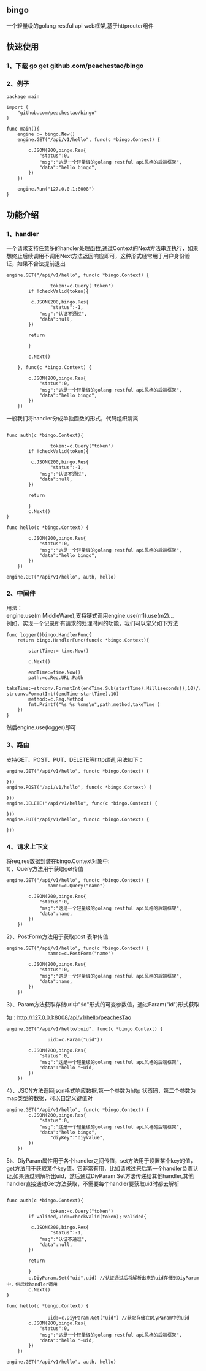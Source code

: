 ## bingo

一个轻量级的golang restful api web框架,基于httprouter组件

## 快速使用

### 1、下载 go get github.com/peachestao/bingo
### 2、例子
~~~
package main

import (
	"github.com/peachestao/bingo"
)

func main(){
	engine := bingo.New()
	engine.GET("/api/v1/hello", func(c *bingo.Context) {

		c.JSON(200,bingo.Res{
			"status":0,
			"msg":"这是一个轻量级的golang restful api风格的后端框架",
			"data":"hello bingo",
		})
	})

	engine.Run("127.0.0.1:8008")
}
~~~
## 功能介绍
### 1、handler
一个请求支持任意多的handler处理函数,通过Context的Next方法串连执行，如果想终止后续调用不调用Next方法返回响应即可，这种形式经常用于用户身份验证，如果不合法提前退出  
~~~
engine.GET("/api/v1/hello", func(c *bingo.Context) {

                token:=c.Query('token')
		if !checkValid(token){
		
		 c.JSON(200,bingo.Res{
		        "status":-1,
			"msg":"认证不通过",
			"data":null,		
		})
		
		return
		
		}
		
		c.Next()
		
	}, func(c *bingo.Context) {

		c.JSON(200,bingo.Res{
			"status":0,
			"msg":"这是一个轻量级的golang restful api风格的后端框架",
			"data":"hello bingo",
		})
	})
~~~
一般我们将handler分成单独函数的形式，代码组织清爽  

~~~

func auth(c *bingo.Context){

                token:=c.Query("token")
		if !checkValid(token){
		
		 c.JSON(200,bingo.Res{
		        "status":-1,
			"msg":"认证不通过",
			"data":null,		
		})
		
		return
		
		}		
		c.Next()
}

func hello(c *bingo.Context) {

		c.JSON(200,bingo.Res{
			"status":0,
			"msg":"这是一个轻量级的golang restful api风格的后端框架",
			"data":"hello bingo",
		})
	})

engine.GET("/api/v1/hello", auth, hello)
~~~

### 2、中间件
用法：  
engine.use(m MiddleWare),支持链式调用engine.use(m1).use(m2)...  
例如，实现一个记录所有请求的处理时间的功能，我们可以定义如下方法  
~~~
func logger()bingo.HandlerFunc{
	return bingo.HandlerFunc(func(c *bingo.Context){
	
		startTime:= time.Now()
		
		c.Next()
		
		endTime:=time.Now()
		path:=c.Req.URL.Path
		takeTime:=strconv.FormatInt(endTime.Sub(startTime).Milliseconds(),10)// strconv.FormatInt((endTime-startTime),10)
		method:=c.Req.Method
		fmt.Printf("%s %s %sms\n",path,method,takeTime )
	})
}
~~~
然后engine.use(logger)即可  
### 3、路由
支持GET、POST、PUT、DELETE等http谓词,用法如下：  
~~~
engine.GET("/api/v1/hello", func(c *bingo.Context) {

}))
engine.POST("/api/v1/hello", func(c *bingo.Context) {

}))
engine.DELETE("/api/v1/hello", func(c *bingo.Context) {

}))
engine.PUT("/api/v1/hello", func(c *bingo.Context) {

}))
~~~
### 4、请求上下文
将req,res数据封装在bingo.Context对象中:  
1）、Query方法用于获取get传值  
~~~
engine.GET("/api/v1/hello", func(c *bingo.Context) {
               name:=c.Query("name") 

		c.JSON(200,bingo.Res{
			"status":0,
			"msg":"这是一个轻量级的golang restful api风格的后端框架",
			"data":name,
		})
	})
~~~
2）、PostForm方法用于获取post 表单传值  
~~~
engine.GET("/api/v1/hello", func(c *bingo.Context) {
               name:=c.PostForm("name") 

		c.JSON(200,bingo.Res{
			"status":0,
			"msg":"这是一个轻量级的golang restful api风格的后端框架",
			"data":name,
		})
	})
~~~
3）、Param方法获取存储url中":id"形式的可变参数值，通过Param("id")形式获取 

如：http://127.0.0.1:8008/api/v1/hello/peachesTao
~~~
engine.GET("/api/v1/hello/:uid", func(c *bingo.Context) {

               uid:=c.Param("uid")) 

		c.JSON(200,bingo.Res{
			"status":0,
			"msg":"这是一个轻量级的golang restful api风格的后端框架",
			"data":"hello "+uid,
		})
	})
~~~

4）、JSON方法返回json格式响应数据,第一个参数为http 状态码，第二个参数为map类型的数据，可以自定义键值对  
~~~
engine.GET("/api/v1/hello", func(c *bingo.Context) {    
		c.JSON(200,bingo.Res{
			"status":0,
			"msg":"这是一个轻量级的golang restful api风格的后端框架",
			"data":"hello bingo",
		        "diyKey":"diyValue",	
		})
	})
~~~
5）、DiyParam属性用于各个handler之间传值，set方法用于设置某个key的值，get方法用于获取某个key值。它非常有用，比如请求过来后第一个handler负责认证,如果通过则解析出uid，然后通过DiyParam Set方法传递给其他handler,其他handler直接通过Get方法获取，不需要每个handler要获取uid时都去解析  
~~~

func auth(c *bingo.Context){

                token:=c.Query("token")
		if valided,uid:=checkValid(token);!valided{
		
		 c.JSON(200,bingo.Res{
		        "status":-1,
			"msg":"认证不通过",
			"data":null,		
		})
		
		return
		
		}
		c.DiyParam.Set("uid",uid) //认证通过后将解析出来的uid存储到DiyParam中，供后续handler调用
		c.Next()
}

func hello(c *bingo.Context) {

               uid:=c.DiyParam.Get("uid") //获取存储在DiyParam中的uid
		c.JSON(200,bingo.Res{
			"status":0,
			"msg":"这是一个轻量级的golang restful api风格的后端框架",
			"data":"hello "+uid,
		})
	})

engine.GET("/api/v1/hello", auth, hello)
~~~


